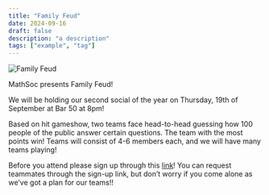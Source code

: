 ```yaml
---
title: "Family Feud"
date: 2024-09-16
draft: false
description: "a description"
tags: ["example", "tag"]
---
```


![Family Feud](2024/family-feud.jpg)

MathSoc presents Family Feud!

We will be holding our second social of the year on Thursday, 19th of September at Bar 50 at 8pm!

Based on hit gameshow, two teams face head-to-head guessing how 100 people of the public answer certain questions. The team with the most points win! Teams will consist of 4-6 members each, and we will have many teams playing!

Before you attend please sign up through this [link](https://docs.google.com/forms/d/e/1FAIpQLSdcR0PJ18--NzSikRQ9U1A6cSqMlhJO8NQbSM_d9ONJVB1BxA/viewform)! You can request teammates through the sign-up link, but don’t worry if you come alone as we’ve got a plan for our teams!!
